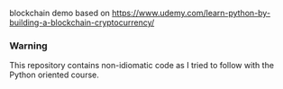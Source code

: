 blockchain demo based on https://www.udemy.com/learn-python-by-building-a-blockchain-cryptocurrency/

### Warning

This repository contains non-idiomatic code as I tried to follow with the Python oriented course.

